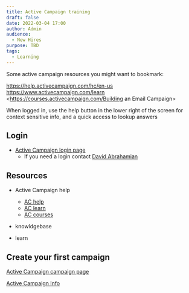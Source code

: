 ```yaml
---
title: Active Campaign training
draft: false
date: 2022-03-04 17:00
author: Admin
audience:
  - New Hires
purpose: TBD
tags:
  - Learning
---
```

Some active campaign resources you might want to bookmark:

[https://help.activecampaign.com/hc/en-us https://www.activecampaign.com/learn ](<https://help.activecampaign.com/hc/en-us https://www.activecampaign.com/learn>)<https://courses.activecampaign.com/Building an Email Campaign>

When logged in, use the help button in the lower right of the screen for context sensitive info, and a quick access to lookup answers



## Login

* [Active Campaign login page](https://Metro77073.activehosted.com)
  * If you need a login contact [David Abrahamian](mailto:abrahamiand@metro.net)

## Resources

* Active Campaign help
  * [AC help](https://help.activecampaign.com/hc/en-us)
  * [AC learn](https://activecampaign.com/learn)
  * [AC courses](https://courses.activecampaign.com)

* knowldgebase
* learn

## Create your first campaign

 [Active Campaign campaign page](https://Metro77073.activehosted.com/campaigns)


[Active Campaign Info](./media/active_campaign_info.pdf)